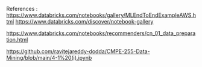References : https://www.databricks.com/notebooks/gallery/MLEndToEndExampleAWS.html
https://www.databricks.com/discover/notebook-gallery

https://www.databricks.com/notebooks/recommenders/cn_01_data_preparation.html


https://github.com/ravitejareddy-dodda/CMPE-255-Data-Mining/blob/main/4-1%20(i).ipynb

